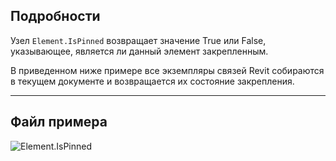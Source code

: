 ## Подробности
Узел `Element.IsPinned` возвращает значение True или False, указывающее, является ли данный элемент закрепленным.

В приведенном ниже примере все экземпляры связей Revit собираются в текущем документе и возвращается их состояние закрепления.
___
## Файл примера

![Element.IsPinned](./Revit.Elements.Element.IsPinned_img.jpg)
